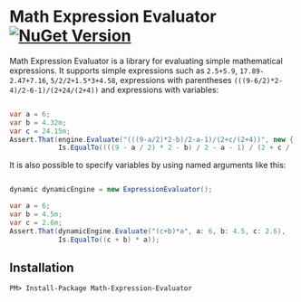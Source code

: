 # Math Expression Evaluator  [![NuGet Version](https://img.shields.io/nuget/v/Math-Expression-Evaluator.svg?style=flat)](https://www.nuget.org/packages/Math-Expression-Evaluator//) 

Math Expression Evaluator is a library for evaluating simple mathematical expressions. It supports simple expressions such as `2.5+5.9`, `17.89-2.47+7.16`, `5/2/2+1.5*3+4.58`, expressions with parentheses `(((9-6/2)*2-4)/2-6-1)/(2+24/(2+4))` and expressions with variables:

``` csharp

var a = 6;
var b = 4.32m;
var c = 24.15m;
Assert.That(engine.Evaluate("(((9-a/2)*2-b)/2-a-1)/(2+c/(2+4))", new { a, b, c}), 
            Is.EqualTo((((9 - a / 2) * 2 - b) / 2 - a - 1) / (2 + c / (2 + 4))));
```
It is also possible to specify variables by using named arguments like this:

``` csharp

dynamic dynamicEngine = new ExpressionEvaluator();

var a = 6;
var b = 4.5m;
var c = 2.6m;
Assert.That(dynamicEngine.Evaluate("(c+b)*a", a: 6, b: 4.5, c: 2.6),
            Is.EqualTo((c + b) * a));
```

## Installation

``` 
PM> Install-Package Math-Expression-Evaluator 
```

